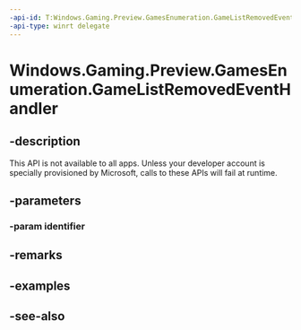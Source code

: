 ```yaml
---
-api-id: T:Windows.Gaming.Preview.GamesEnumeration.GameListRemovedEventHandler
-api-type: winrt delegate
---
```

<!-- Delegate syntax.
public delegate void GameListRemovedEventHandler(System.String identifier)
-->
# Windows.Gaming.Preview.GamesEnumeration.GameListRemovedEventHandler

## -description
This API is not available to all apps. Unless your developer account is specially provisioned by Microsoft, calls to these APIs will fail at runtime.

## -parameters
### -param identifier


## -remarks

## -examples

## -see-also

